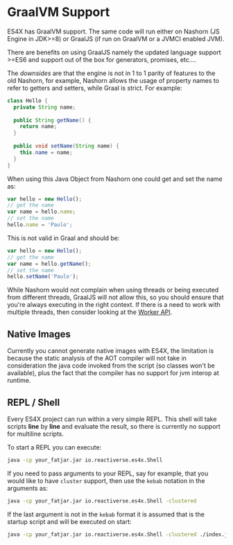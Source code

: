 # GraalVM Support

ES4X has GraalVM support. The same code will run either on Nashorn (JS Engine in JDK>=8) or GraalJS
(if run on GraalVM or a JVMCI enabled JVM).

There are benefits on using GraalJS namely the updated language support >=ES6 and support out of the box for generators,
promises, etc....

The *downsides* are that the engine is not in 1 to 1 parity of features to the old Nashorn, for example, Nashorn allows
the usage of property names to refer to getters and setters, while Graal is strict. For example:

```java
class Hello {
  private String name;
  
  public String getName() {
    return name;
  }
  
  public void setName(String name) {
    this.name = name;
  }
}
```

When using this Java Object from Nashorn one could get and set the name as:

```js
var hello = new Hello();
// get the name
var name = hello.name;
// set the name
hello.name = 'Paulo';
```

This is not valid in Graal and should be:

```js
var hello = new Hello();
// get the name
var name = hello.getName();
// set the name
hello.setName('Paulo');
```

While Nashorn would not complain when using threads or being executed from different threads, GraalJS will not allow
this, so you should ensure that you're always executing in the right context. If there is a need to work with multiple
threads, then consider looking at the [Worker API](./WORKER).

## Native Images

Currently you cannot generate native images with ES4X, the limitation is because the static analysis of the AOT compiler
will not take in consideration the java code invoked from the script (so classes won't be available), plus the fact that
the compiler has no support for jvm interop at runtime.

## REPL / Shell

Every ES4X project can run within a very simple REPL. This shell will take scripts **line** by **line** and evaluate the
result, so there is currently no support for multiline scripts.

To start a REPL you can execute:

```sh
java -cp your_fatjar.jar io.reactiverse.es4x.Shell
```

If you need to pass arguments to your REPL, say for example, that you would like to have `cluster` support, then use the
`kebab` notation in the arguments as:

```sh
java -cp your_fatjar.jar io.reactiverse.es4x.Shell -clustered
```

If the last argument is not in the `kebab` format it is assumed that is the startup script and will be executed on
start:

```sh
java -cp your_fatjar.jar io.reactiverse.es4x.Shell -clustered ./index.js
```
